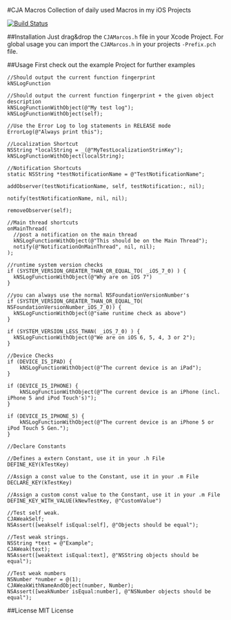 #CJA Macros
Collection of daily used Macros in my iOS Projects  
  
[![Build Status](https://travis-ci.org/carlj/CJAMacros.png?branch=master)](https://travis-ci.org/carlj/CJAMacros)

##Installation
Just drag&drop the ```CJAMarcos.h``` file in your Xcode Project. 
For global usage you can import the ```CJAMarcos.h``` in your projects ```-Prefix.pch``` file.

##Usage
First check out the example Project for further examples

``` objc
//Should output the current function fingerprint
kNSLogFunction

//Should output the current function fingerprint + the given object description
kNSLogFunctionWithObject(@"My test log");
kNSLogFunctionWithObject(self);

//Use the Error Log to log statements in RELEASE mode
ErrorLog(@"Always print this");

//Localization Shortcut
NSString *localString = _(@"MyTestLocalizationStrinKey");
kNSLogFunctionWithObject(localString);

//Notification Shortcuts
static NSString *testNotificationName = @"TestNotificationName";

addObserver(testNotificationName, self, testNotification:, nil);

notify(testNotificationName, nil, nil);

removeObserver(self);

//Main thread shortcuts
onMainThread(
  //post a notification on the main thread
  kNSLogFunctionWithObject(@"This should be on the Main Thread");
  notify(@"NotificationOnMainThread", nil, nil);
);

//runtime system version checks
if (SYSTEM_VERSION_GREATER_THAN_OR_EQUAL_TO( _iOS_7_0) ) {
  kNSLogFunctionWithObject(@"Why are on iOS 7")
}

//you can always use the normal NSFoundationVersionNumber's
if (SYSTEM_VERSION_GREATER_THAN_OR_EQUAL_TO( NSFoundationVersionNumber_iOS_7_0)) {
  kNSLogFunctionWithObject(@"same runtime check as above")
}

if (SYSTEM_VERSION_LESS_THAN( _iOS_7_0) ) {
  kNSLogFunctionWithObject(@"We are on iOS 6, 5, 4, 3 or 2");
}

//Device Checks
if (DEVICE_IS_IPAD) {
	kNSLogFunctionWithObject(@"The current device is an iPad");
}

if (DEVICE_IS_IPHONE) {
	kNSLogFunctionWithObject(@"The current device is an iPhone (incl. iPhone 5 and iPod Touch's)");
}

if (DEVICE_IS_IPHONE_5) {
	kNSLogFunctionWithObject(@"The current device is an iPhone 5 or iPod Touch 5 Gen.");
}

//Declare Constants

//Defines a extern Constant, use it in your .h File
DEFINE_KEY(kTestKey)

//Assign a const value to the Constant, use it in your .m File
DECLARE_KEY(kTestKey)

//Assign a custom const value to the Constant, use it in your .m File
DEFINE_KEY_WITH_VALUE(kNewTestKey, @"CustomValue")

//Test self weak.
CJAWeakSelf;
NSAssert([weakself isEqual:self], @"Objects should be equal");

//Test weak strings.
NSString *text = @"Example";
CJAWeak(text);
NSAssert([weaktext isEqual:text], @"NSString objects should be equal");
    
//Test weak numbers
NSNumber *number = @(1);
CJAWeakWithNameAndObject(number, Number);
NSAssert([weakNumber isEqual:number], @"NSNumber objects should be equal");
```

##License
MIT License
